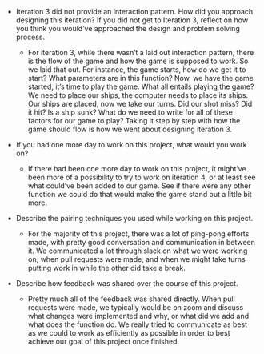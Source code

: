 * Iteration 3 did not provide an interaction pattern. How did you approach designing this iteration? If you did not get to Iteration 3, reflect on how you think you would’ve approached the design and problem solving process.
	- For iteration 3, while there wasn’t a laid out interaction pattern, there is the flow of the game and how the game is supposed to work. So we laid that out. For instance, the game starts, how do we get it to start? What parameters are in this function? Now, we have the game started, it’s time to play the game. What all entails playing the game? We need to place our ships, the computer needs to place its ships. Our ships are placed, now we take our turns. Did our shot miss? Did it hit? Is a ship sunk? What do we need to write for all of these factors for our game to play? Taking it step by step with how the game should flow is how we went about designing iteration 3. 


* If you had one more day to work on this project, what would you work on?
	- If there had been one more day to work on this project, it might’ve been more of a possibility to try to work on iteration 4, or at least see what could’ve been added to our game. See if there were any other function we could do that would make the game stand out a little bit more.


* Describe the pairing techniques you used while working on this project.
	- For the majority of this project, there was a lot of ping-pong efforts made, with pretty good conversation and communication in between it. We communicated a lot through slack on what we were working on, when pull requests were made, and when we might take turns putting work in while the other did take a break. 


* Describe how feedback was shared over the course of this project.
	- Pretty much all of the feedback was shared directly. When pull requests were made, we typically would be on zoom and discuss what changes were implemented and why, or what did we add and what does the function do. We really tried to communicate as best as we could to work as efficiently as possible in order to best achieve our goal of this project once finished. 
